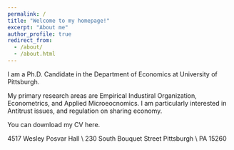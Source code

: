 ```yaml
---
permalink: /
title: "Welcome to my homepage!"
excerpt: "About me"
author_profile: true
redirect_from: 
  - /about/
  - /about.html
---
```


I am a Ph.D. Candidate in the Department of Economics at University of Pittsburgh.

My primary research areas are Empirical Industiral Organization, Econometrics, and Applied Microeocnomics. I am particularly interested in Antitrust issues, and regulation on sharing economy.

You can download my CV here.


4517 Wesley Posvar Hall \\
230 South Bouquet Street Pittsburgh \\
PA 15260
